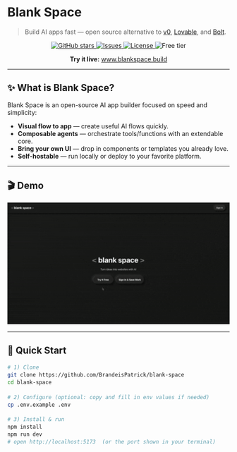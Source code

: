 # Blank Space

> Build AI apps fast — open source alternative to [v0](https://v0.dev), [Lovable](https://lovable.dev), and [Bolt](https://bolt.new).

<p align="center">
  <!-- Optional hero: replace with your own image or keep only the demo GIF below -->
  <!-- <img src="docs/hero.png" alt="Blank Space Hero" width="100%" /> -->
</p>

<p align="center">
  <a href="https://github.com/BrandeisPatrick/blank-space/stargazers">
    <img alt="GitHub stars" src="https://img.shields.io/github/stars/BrandeisPatrick/blank-space?logo=github">
  </a>
  <a href="https://github.com/BrandeisPatrick/blank-space/issues">
    <img alt="Issues" src="https://img.shields.io/github/issues/BrandeisPatrick/blank-space">
  </a>
  <a href="https://github.com/BrandeisPatrick/blank-space/blob/main/LICENSE">
    <img alt="License" src="https://img.shields.io/badge/License-Apache_2.0-blue">
  </a>
  <img alt="Free tier" src="https://img.shields.io/badge/Free%20tier-50%20req%2Fday-brightgreen">
</p>

<p align="center">
  <strong>Try it live:</strong> <a href="https://www.blankspace.build">www.blankspace.build</a>
</p>

---

## ✨ What is Blank Space?

Blank Space is an open-source AI app builder focused on speed and simplicity:
- **Visual flow to app** — create useful AI flows quickly.
- **Composable agents** — orchestrate tools/functions with an extendable core.
- **Bring your own UI** — drop in components or templates you already love.
- **Self-hostable** — run locally or deploy to your favorite platform.

---

## 🎬 Demo

<p align="center">
  <img src="./public/blank-space-demo.gif" width="800" alt="Blank Space Demo">
</p>

---

## 🚀 Quick Start

```bash
# 1) Clone
git clone https://github.com/BrandeisPatrick/blank-space
cd blank-space

# 2) Configure (optional: copy and fill in env values if needed)
cp .env.example .env

# 3) Install & run
npm install
npm run dev
# open http://localhost:5173  (or the port shown in your terminal)

